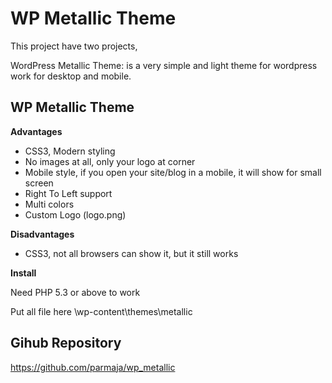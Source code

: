 WP Metallic Theme
=================

This project have two projects,

WordPress Metallic Theme: is a very simple and light theme for wordpress work for desktop and mobile.

WP Metallic Theme
-----------------

**Advantages**

* CSS3, Modern styling
* No images at all, only your logo at corner
* Mobile style, if you open your site/blog in a mobile, it will show for small screen
* Right To Left support
* Multi colors
* Custom Logo (logo.png)

**Disadvantages**

* CSS3, not all browsers can show it, but it still works

**Install**

Need PHP 5.3 or above to work

Put all file here \wp-content\themes\metallic


Gihub Repository
----------------

https://github.com/parmaja/wp_metallic

